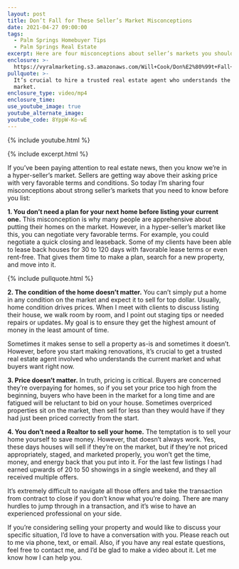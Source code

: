 ```yaml
---
layout: post
title: Don’t Fall for These Seller’s Market Misconceptions
date: 2021-04-27 09:00:00
tags:
  - Palm Springs Homebuyer Tips
  - Palm Springs Real Estate
excerpt: Here are four misconceptions about seller’s markets you shouldn’t believe.
enclosure: >-
  https://vyralmarketing.s3.amazonaws.com/Will+Cook/Don%E2%80%99t+Fall+for+These+Seller%E2%80%99s+Market+Misconceptions.mp4
pullquote: >-
  It’s crucial to hire a trusted real estate agent who understands the current
  market.
enclosure_type: video/mp4
enclosure_time:
use_youtube_image: true
youtube_alternate_image:
youtube_code: 8YppW-Ko-wE
---
```

{% include youtube.html %}

{% include excerpt.html %}

If you’ve been paying attention to real estate news, then you know we’re in a hyper-seller’s market. Sellers are getting way above their asking price with very favorable terms and conditions. So today I’m sharing four misconceptions about strong seller’s markets that you need to know before you list:

**1\. You don’t need a plan for your next home before listing your current one.** This misconception is why many people are apprehensive about putting their homes on the market. However, in a hyper-seller’s market like this, you can negotiate very favorable terms. For example, you could negotiate a quick closing and leaseback. Some of my clients have been able to lease back houses for 30 to 120 days with favorable lease terms or even rent-free. That gives them time to make a plan, search for a new property, and move into it.

{% include pullquote.html %}

**2\. The condition of the home doesn’t matter.** You can’t simply put a home in any condition on the market and expect it to sell for top dollar. Usually, home condition drives prices. When I meet with clients to discuss listing their house, we walk room by room, and I point out staging tips or needed repairs or updates. My goal is to ensure they get the highest amount of money in the least amount of time.&nbsp;

Sometimes it makes sense to sell a property as-is and sometimes it doesn’t. However, before you start making renovations, it’s crucial to get a trusted real estate agent involved who understands the current market and what buyers want right now.&nbsp;

**3\. Price doesn’t matter.** In truth, pricing is critical. Buyers are concerned they’re overpaying for homes, so if you set your price too high from the beginning, buyers who have been in the market for a long time and are fatigued will be reluctant to bid on your house. Sometimes overpriced properties sit on the market, then sell for less than they would have if they had just been priced correctly from the start.&nbsp;

**4\. You don’t need a Realtor to sell your home.** The temptation is to sell your home yourself to save money. However, that doesn’t always work. Yes, these days houses will sell if they’re on the market, but if they’re not priced appropriately, staged, and marketed properly, you won’t get the time, money, and energy back that you put into it. For the last few listings I had earned upwards of 20 to 50 showings in a single weekend, and they all received multiple offers.&nbsp;

It’s extremely difficult to navigate all those offers and take the transaction from contract to close if you don’t know what you’re doing. There are many hurdles to jump through in a transaction, and it’s wise to have an experienced professional on your side.&nbsp;

If you’re considering selling your property and would like to discuss your specific situation, I’d love to have a conversation with you. Please reach out to me via phone, text, or email. Also, if you have any real estate questions, feel free to contact me, and I’d be glad to make a video about it. Let me know how I can help you.

